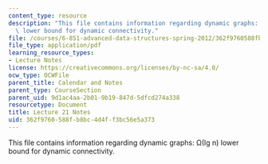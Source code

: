 ```yaml
---
content_type: resource
description: "This file contains information regarding dynamic graphs: \u03A9(lg n)\
  \ lower bound for dynamic connectivity."
file: /courses/6-851-advanced-data-structures-spring-2012/362f9760588fb8bc4d4ff3bc56e5a373_MIT6_851S12_Lec21.pdf
file_type: application/pdf
learning_resource_types:
- Lecture Notes
license: https://creativecommons.org/licenses/by-nc-sa/4.0/
ocw_type: OCWFile
parent_title: Calendar and Notes
parent_type: CourseSection
parent_uid: 9d1ac4aa-2b01-9b19-847d-5dfcd274a338
resourcetype: Document
title: Lecture 21 Notes
uid: 362f9760-588f-b8bc-4d4f-f3bc56e5a373
---
```

This file contains information regarding dynamic graphs: Ω(lg n) lower bound for dynamic connectivity.